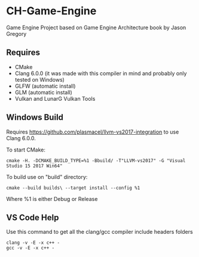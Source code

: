 # CH-Game-Engine

Game Engine Project based on Game Engine Architecture book by Jason Gregory

## Requires

* CMake
* Clang 6.0.0 (it was made with this compiler in mind and probably only tested on Windows)
* GLFW (automatic install)
* GLM (automatic install)
* Vulkan and LunarG Vulkan Tools

## Windows Build

Requires https://github.com/plasmacel/llvm-vs2017-integration to use Clang 6.0.0.

To start CMake:

```Batchfile
cmake -H. -DCMAKE_BUILD_TYPE=%1 -Bbuild/ -T"LLVM-vs2017" -G "Visual Studio 15 2017 Win64"
```

To build use on "build" directory:

```Batchfile
cmake --build builds\ --target install --config %1
```

Where %1 is either Debug or Release

## VS Code Help

Use this command to get all the clang/gcc compiler include headers folders

```Batchfile
clang -v -E -x c++ -
gcc -v -E -x c++ -
```